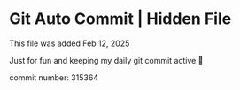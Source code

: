 # Git Auto Commit | Hidden File

This file was added Feb 12, 2025

Just for fun and keeping my daily git commit active 🤪

commit number: 315364
